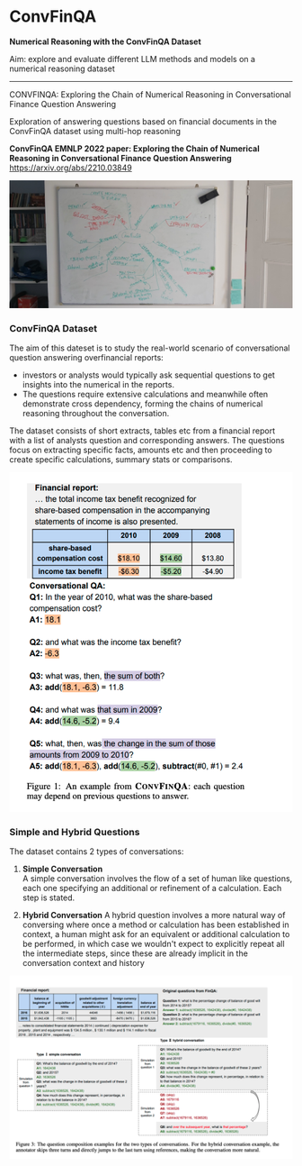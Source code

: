 # ConvFinQA
__Numerical Reasoning with the ConvFinQA Dataset__

Aim: explore and evaluate different LLM methods and models on a numerical reasoning dataset

____


CONVFINQA: Exploring the Chain of Numerical Reasoning in Conversational Finance Question Answering

Exploration of answering questions based on financial documents in the ConvFinQA dataset using multi-hop reasoning

**ConvFinQA EMNLP 2022 paper: Exploring the Chain of Numerical Reasoning in Conversational Finance Question Answering** <https://arxiv.org/abs/2210.03849>

![mindmap](./img/20240817_122012.jpg)


### ConvFinQA Dataset
The aim of this dateset is to study the real-world scenario of conversational question answering overfinancial reports:  
*  investors or analysts would typically ask sequential questions to get insights into the numerical in the reports. 
*  The questions require extensive calculations and meanwhile often demonstrate cross dependency, forming the chains of numerical reasoning throughout the conversation.


The dataset consists of short extracts, tables etc from a financial report with a list of analysts question and corresponding answers. The questions focus on extracting specific facts, amounts etc and then proceeding to create specific calculations, summary stats or comparisons.


![example_question](./img/definition.png)



### Simple and Hybrid Questions
The dataset contains 2 types of conversations:

1.  __Simple Conversation__  
A simple conversation involves the flow of a set of human like questions, each one specifying an additional or refinement of a calculation. Each step is stated.  

2. __Hybrid Conversation__ 
A hybrid question involves a more natural way of conversing where once a method or calculation has been established in context, a human might ask for an equivalent or additional calculation to be performed, in which case we wouldn't expect to explicitly repeat all the intermediate steps, since these are already implicit in the conversation context and history


![simple and hybrid questions](./img/conversation_types.png)
###



